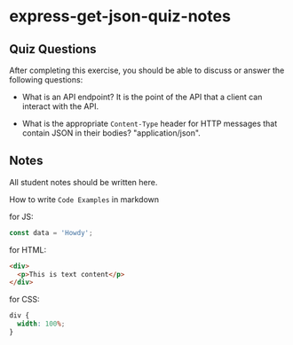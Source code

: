 # express-get-json-quiz-notes

## Quiz Questions

After completing this exercise, you should be able to discuss or answer the following questions:

- What is an API endpoint?
  It is the point of the API that a client can interact with the API.

- What is the appropriate `Content-Type` header for HTTP messages that contain JSON in their bodies?
  "application/json".

## Notes

All student notes should be written here.

How to write `Code Examples` in markdown

for JS:

```javascript
const data = 'Howdy';
```

for HTML:

```html
<div>
  <p>This is text content</p>
</div>
```

for CSS:

```css
div {
  width: 100%;
}
```
